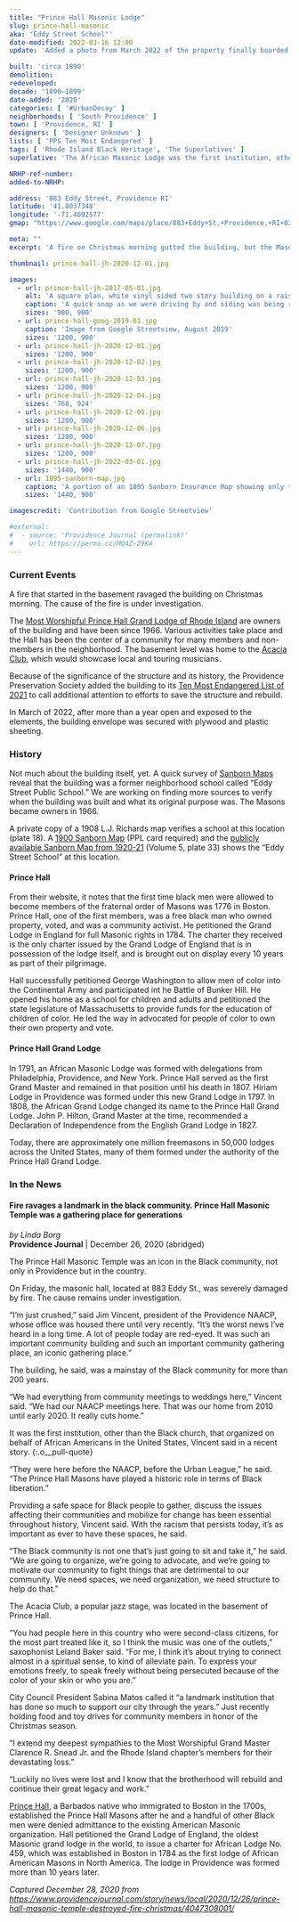 ```yaml
---
title: "Prince Hall Masonic Lodge"
slug: prince-hall-masonic
aka: 'Eddy Street School"'
date-modified: 2022-03-16 12:00
update: 'Added a photo from March 2022 of the property finally boarded up and the roof covered'

built: 'circa 1890'
demolition:
redeveloped:
decade: '1890–1899'
date-added: '2020'
categories: [ '#UrbanDecay' ]
neighborhoods: [ 'South Providence' ]
town: [ 'Providence, RI' ]
designers: [ 'Designer Unknown' ]
lists: [ 'PPS Ten Most Endangered' ]
tags: [ 'Rhode Island Black Heritage', 'The Superlatives' ]
superlative: 'The African Masonic Lodge was the first institution, other than the Black church, that organized on behalf of African Americans in the United States'

NRHP-ref-number:
added-to-NRHP:

address: '883 Eddy Street, Providence RI'
latitude: '41.8037348'
longitude: '-71.4092577'
gmap: "https://www.google.com/maps/place/883+Eddy+St,+Providence,+RI+02905/@41.8037348,-71.4092577,17z/data=!3m1!4b1!4m5!3m4!1s0x89e44560ba6173fd:0xaf0e82fdf5089f15!8m2!3d41.8037348!4d-71.407069"

meta: ""
excerpt: 'A fire on Christmas morning gutted the building, but the Masonic Lodge members plan to rebuild, <a href="//charity.gofundme.com/phglfa" target="_blank">and you can help</a>.'

thumbnail: prince-hall-jh-2020-12-01.jpg

images:
  - url: prince-hall-jh-2017-05-01.jpg
    alt: 'A square plan, white vinyl sided two story building on a raised foundation with a double-hip roof line and the remnants of the base of a former bell or decorative clerstory tower'
    caption: 'A quick snap as we were driving by and siding was being replaced. We were interested in the original siding underneath'
    sizes: '900, 900'
  - url: prince-hall-goog-2019-01.jpg
    caption: 'Image from Google Streetview, August 2019'
    sizes: '1200, 900'
  - url: prince-hall-jh-2020-12-01.jpg
    sizes: '1200, 900'
  - url: prince-hall-jh-2020-12-02.jpg
    sizes: '1200, 900'
  - url: prince-hall-jh-2020-12-03.jpg
    sizes: '1200, 900'
  - url: prince-hall-jh-2020-12-04.jpg
    sizes: '768, 924'
  - url: prince-hall-jh-2020-12-05.jpg
    sizes: '1200, 900'
  - url: prince-hall-jh-2020-12-06.jpg
    sizes: '1200, 900'
  - url: prince-hall-jh-2020-12-07.jpg
    sizes: '1200, 900'
  - url: prince-hall-jh-2022-03-01.jpg
    sizes: '1440, 900'
  - url: 1895-sanborn-map.jpg
    caption: 'A portion of an 1895 Sanborn Insurance Map showing only the label “School” where Prince Hall is located now. The building outline is the same, leading us to believe it is the same structure.'
    sizes: '1440, 900'

imagescredit: 'Contribution from Google Streetview'

#external:
#  - source: 'Providence Journal (permalink)'
#    url: https://perma.cc/MQ4Z-Z9K4
---
```


### Current Events

A fire that started in the basement ravaged the building on Christmas morning. The cause of the fire is under investigation.

The [Most Worshipful Prince Hall Grand Lodge of Rhode Island](https://princehallmasonsglri.org/) are owners of the building and have been since 1966. Various activities take place and the Hall has been the center of a community for many members and non-members in the neighborhood. The basement level was home to the [Acacia Club](https://princehallmasonsglri.org/acacia-club/), which would showcase local and touring musicians.

Because of the significance of the structure and its history, the Providence Preservation Society added the building to its [Ten Most Endangered List of 2021](https://ppsri.org/advocacy/mep/2021mep/) to call additional attention to efforts to save the structure and rebuild.

In March of 2022, after more than a year open and exposed to the elements, the building envelope was secured with plywood and plastic sheeting.


### History

Not much about the building itself, yet. A quick survey of [Sanborn Maps](#photo-1895-sanborn-map) reveal that the building was a former neighborhood school called “Eddy Street Public School.” We are working on finding more sources to verify when the building was built and what its original purpose was. The Masons became owners in 1966.

A private copy of a 1908 L.J. Richards map verifies a school at this location (plate 18). A [1900 Sanborn Map](https://digitalsanbornmaps.proquest.com/browse_maps/40/8075/39393/41284/560847?accountid=37573) (PPL card required) and the [publicly available Sanborn Map from 1920-21](http://hdl.loc.gov/loc.gmd/g3774pm.g3774pm_g08099192105) (Volume 5, plate 33) shows the “Eddy Street School” at this location.

#### Prince Hall

From their website, it notes that the first time black men were allowed to become members of the fraternal order of Masons was 1776 in Boston. Prince Hall, one of the first members, was a free black man who owned property, voted, and was a community activist. He petitioned the Grand Lodge in England for full Masonic rights in 1784. The charter they received is the only charter issued by the Grand Lodge of England that is in possession of the lodge itself, and is brought out on display every 10 years as part of their pilgrimage.

Hall successfully petitioned George Washington to allow men of color into the Continental Army and participated int he Battle of Bunker Hill. He opened his home as a school for children and adults and petitioned the state legislature of Massachusetts to provide funds for the education of children of color. He led the way in advocated for people of color to own their own property and vote.

#### Prince Hall Grand Lodge

In 1791, an African Masonic Lodge was formed with delegations from Philadelphia, Providence, and New York. Prince Hall served as the first Grand Master and remained in that position until his death in 1807. Hiriam Lodge in Providence was formed under this new Grand Lodge in 1797. In 1808, the African Grand Lodge changed its name to the Prince Hall Grand Lodge. John P. Hilton, Grand Master at the time, recommended a Declaration of Independence from the English Grand Lodge in 1827.

Today, there are approximately one million freemasons in 50,000 lodges across the United States, many of them formed under the authority of the Prince Hall Grand Lodge.


### In the News

#### Fire ravages a landmark in the black community. Prince Hall Masonic Temple was a gathering place for generations

_by Linda Borg_  
**Providence Journal** | December 26, 2020 (abridged)

The Prince Hall Masonic Temple was an icon in the Black community, not only in Providence but in the country.

On Friday, the masonic hall, located at 883 Eddy St., was severely damaged by fire. The cause remains under investigation.    

“I’m just crushed,” said Jim Vincent, president of the Providence NAACP, whose office was housed there until very recently. “It’s the worst news I’ve heard in a long time. A lot of people today are red-eyed. It was such an important community building and such an important community gathering place, an iconic gathering place.”

The building, he said, was a mainstay of the Black community for more than 200 years. 

“We had everything from community meetings to weddings here,” Vincent said. “We had our NAACP meetings here. That was our home from 2010 until early 2020. It really cuts home.”

It was the first institution, other than the Black church, that organized on behalf of African Americans in the United States, Vincent said in a recent story.
{:.o__pull-quote}

“They were here before the NAACP, before the Urban League,” he said. “The Prince Hall Masons have played a historic role in terms of Black liberation.”

Providing a safe space for Black people to gather, discuss the issues affecting their communities and mobilize for change has been essential throughout history, Vincent said. With the racism that persists today, it’s as important as ever to have these spaces, he said.

“The Black community is not one that’s just going to sit and take it,” he said. “We are going to organize, we’re going to advocate, and we’re going to motivate our community to fight things that are detrimental to our community. We need spaces, we need organization, we need structure to help do that.”

The Acacia Club, a popular jazz stage, was located in the basement of Prince Hall.

“You had people here in this country who were second-class citizens, for the most part treated like it, so I think the music was one of the outlets,” saxophonist Leland Baker said. “For me, I think it’s about trying to connect almost in a spiritual sense, to kind of alleviate pain. To express your emotions freely, to speak freely without being persecuted because of the color of your skin or who you are.”

City Council President Sabina Matos called it “a landmark institution that has done so much to support our city through the years.” Just recently holding food and toy drives for community members in honor of the Christmas season.

“I extend my deepest sympathies to the Most Worshipful Grand Master Clarence R. Snead Jr. and the Rhode Island chapter’s members for their devastating loss.” 

“Luckily no lives were lost and I know that the brotherhood will rebuild and continue their great legacy and work.”

[Prince Hall](https://en.wikipedia.org/wiki/Prince_Hall), a Barbados native who immigrated to Boston in the 1700s, established the Prince Hall Masons after he and a handful of other Black men were denied admittance to the existing American Masonic organization. Hall petitioned the Grand Lodge of England, the oldest Masonic grand lodge in the world, to issue a charter for African Lodge No. 459, which was established in Boston in 1784 as the first lodge of African American Masons in North America. The lodge in Providence was formed more than 10 years later.

_Captured December 28, 2020 from https://www.providencejournal.com/story/news/local/2020/12/26/prince-hall-masonic-temple-destroyed-fire-christmas/4047308001/_
